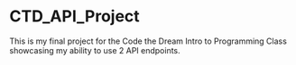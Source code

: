 # CTD_API_Project
This is my final project for the Code the Dream Intro to Programming Class showcasing my ability to use 2 API endpoints.
